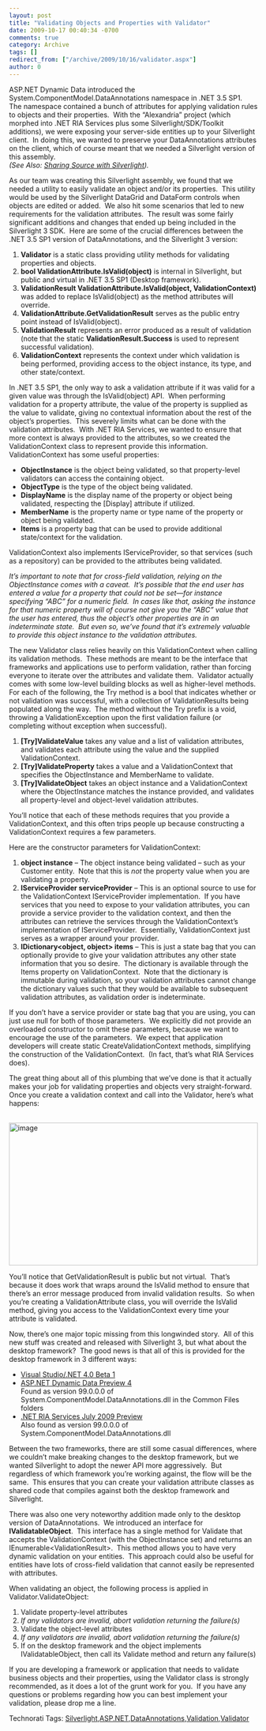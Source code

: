 ```yaml
---
layout: post
title: "Validating Objects and Properties with Validator"
date: 2009-10-17 00:40:34 -0700
comments: true
category: Archive
tags: []
redirect_from: ["/archive/2009/10/16/validator.aspx"]
author: 0
---
```

<!-- more -->
<p>ASP.NET Dynamic Data introduced the System.ComponentModel.DataAnnotations namespace in .NET 3.5 SP1.  The namespace contained a bunch of attributes for applying validation rules to objects and their properties.  With the “Alexandria” project (which morphed into .NET RIA Services plus some Silverlight/SDK/Toolkit additions), we were exposing your server-side entities up to your Silverlight client.  In doing this, we wanted to preserve your DataAnnotations attributes on the client, which of course meant that we needed a Silverlight version of this assembly.   <br /><em>(See Also: </em><a href="http://jeffhandley.com/archive/2009/08/12/sharingsourcewithsilverlight.aspx" target="_blank"><em>Sharing Source with Silverlight</em></a><em>).</em></p>  <p>As our team was creating this Silverlight assembly, we found that we needed a utility to easily validate an object and/or its properties.  This utility would be used by the Silverlight DataGrid and DataForm controls when objects are edited or added.  We also hit some scenarios that led to new requirements for the validation attributes.  The result was some fairly significant additions and changes that ended up being included in the Silverlight 3 SDK.  Here are some of the crucial differences between the .NET 3.5 SP1 version of DataAnnotations, and the Silverlight 3 version:</p>  <ol>   <li><strong>Validator</strong> is a static class providing utility methods for validating properties and objects.</li>    <li><strong>bool ValidationAttribute.IsValid(object)</strong> is internal in Silverlight, but public and virtual in .NET 3.5 SP1 (Desktop framework).</li>    <li><strong>ValidationResult ValidationAttribute.IsValid(object, ValidationContext)</strong> was added to replace IsValid(object) as the method attributes will override.</li>    <li><strong>ValidationAttribute.GetValidationResult</strong> serves as the public entry point instead of IsValid(object).</li>    <li><strong>ValidationResult</strong> represents an error produced as a result of validation (note that the static <strong>ValidationResult.Success</strong> is used to represent successful validation).</li>    <li><strong>ValidationContext</strong> represents the context under which validation is being performed, providing access to the object instance, its type, and other state/context.</li> </ol>  <p>In .NET 3.5 SP1, the only way to ask a validation attribute if it was valid for a given value was through the IsValid(object) API.  When performing validation for a property attribute, the value of the property is supplied as the value to validate, giving no contextual information about the rest of the object’s properties.  This severely limits what can be done with the validation attributes.  With .NET RIA Services, we wanted to ensure that more context is always provided to the attributes, so we created the ValidationContext class to represent provide this information. ValidationContext has some useful properties:</p>  <ul>   <li><strong>ObjectInstance</strong> is the object being validated, so that property-level validators can access the containing object.</li>    <li><strong>ObjectType</strong> is the type of the object being validated.</li>    <li><strong>DisplayName</strong> is the display name of the property or object being validated, respecting the [Display] attribute if utilized.</li>    <li><strong>MemberName</strong> is the property name or type name of the property or object being validated.</li>    <li><strong>Items</strong> is a property bag that can be used to provide additional state/context for the validation.</li> </ul>  <p>ValidationContext also implements IServiceProvider, so that services (such as a repository) can be provided to the attributes being validated.</p>  <p><em>It’s important to note that for cross-field validation, relying on the ObjectInstance comes with a caveat.  It’s possible that the end user has entered a value for a property that could not be set—for instance specifying “ABC” for a numeric field.  In cases like that, asking the instance for that numeric property will of course not give you the “ABC” value that the user has entered, thus the object’s other properties are in an indeterminate state.  But even so, we’ve found that it’s extremely valuable to provide this object instance to the validation attributes.</em></p>  <p>The new Validator class relies heavily on this ValidationContext when calling its validation methods.  These methods are meant to be the interface that frameworks and applications use to perform validation, rather than forcing everyone to iterate over the attributes and validate them.  Validator actually comes with some low-level building blocks as well as higher-level methods.  For each of the following, the Try method is a bool that indicates whether or not validation was successful, with a collection of ValidationResults being populated along the way.  The method without the Try prefix is a void, throwing a ValidationException upon the first validation failure (or completing without exception when successful).</p>  <ol>   <li><strong>[Try]ValidateValue</strong> takes any value and a list of validation attributes, and validates each attribute using the value and the supplied ValidationContext.</li>    <li><strong>[Try]ValidateProperty</strong> takes a value and a ValidationContext that specifies the ObjectInstance and MemberName to validate.</li>    <li><strong>[Try]ValidateObject</strong> takes an object instance and a ValidationContext where the ObjectInstance matches the instance provided, and validates all property-level and object-level validation attributes.</li> </ol>  <p>You’ll notice that each of these methods requires that you provide a ValidationContext, and this often trips people up because constructing a ValidationContext requires a few parameters.</p>  <p>Here are the constructor parameters for ValidationContext:</p>  <ol>   <li><strong>object instance</strong> – The object instance being validated – such as your Customer entity.  Note that this is <em>not</em> the property value when you are validating a property.</li>    <li><strong>IServiceProvider serviceProvider</strong> – This is an optional source to use for the ValidationContext IServiceProvider implementation.  If you have services that you need to expose to your validation attributes, you can provide a service provider to the validation context, and then the attributes can retrieve the services through the ValidationContext’s implementation of IServiceProvider.  Essentially, ValidationContext just serves as a wrapper around your provider.</li>    <li><strong>IDictionary&lt;object, object&gt; items</strong> – This is just a state bag that you can optionally provide to give your validation attributes any other state information that you so desire.  The dictionary is available through the Items property on ValidationContext.  Note that the dictionary is immutable during validation, so your validation attributes cannot change the dictionary values such that they would be available to subsequent validation attributes, as validation order is indeterminate.</li> </ol>  <p>If you don’t have a service provider or state bag that you are using, you can just use null for both of those parameters.  We explicitly did not provide an overloaded constructor to omit these parameters, because we want to encourage the use of the parameters.  We expect that application developers will create static CreateValidationContext methods, simplifying the construction of the ValidationContext.  (In fact, that’s what RIA Services does).</p>  <p>The great thing about all of this plumbing that we’ve done is that it actually makes your job for validating properties and objects very straight-forward.  Once you create a validation context and call into the Validator, here’s what happens:</p>  <p> <a href="http://jeffhandley.com/images/jeffhandley_com/WindowsLiveWriter/ValidatingObjectsandPropertieswithValida_D2DA/image_7.png" rel="lightbox"><img style="border-bottom: 0px; border-left: 0px; display: block; float: none; margin-left: auto; border-top: 0px; margin-right: auto; border-right: 0px" title="image" border="0" alt="image" src="http://jeffhandley.com/images/jeffhandley_com/WindowsLiveWriter/ValidatingObjectsandPropertieswithValida_D2DA/image_thumb_2.png" width="504" height="289" /></a> </p>  <p />  <p>You’ll notice that GetValidationResult is public but not virtual.  That’s because it does work that wraps around the IsValid method to ensure that there’s an error message produced from invalid validation results.  So when you’re creating a ValidationAttribute class, you will override the IsValid method, giving you access to the ValidationContext every time your attribute is validated.</p>  <p>Now, there’s one major topic missing from this longwinded story.  All of this new stuff was created and released with Silverlight 3, but what about the desktop framework?  The good news is that all of this is provided for the desktop framework in 3 different ways:</p>  <ul>   <li><a href="http://www.microsoft.com/downloads/details.aspx?FamilyID=75cbcbcd-b0e8-40ea-adae-85714e8984e3&amp;displaylang=en" target="_blank">Visual Studio/.NET 4.0 Beta 1</a></li>    <li><a href="http://aspnet.codeplex.com/Release/ProjectReleases.aspx?ReleaseId=27026" target="_blank">ASP.NET Dynamic Data Preview 4</a>      <br />Found as version 99.0.0.0 of System.ComponentModel.DataAnnotations.dll in the Common Files folders</li>    <li><a href="http://www.microsoft.com/downloads/details.aspx?FamilyID=76bb3a07-3846-4564-b0c3-27972bcaabce&amp;displaylang=en" target="_blank">.NET RIA Services July 2009 Preview</a>      <br />Also found as version 99.0.0.0 of System.ComponentModel.DataAnnotations.dll</li> </ul>  <p>Between the two frameworks, there are still some casual differences, where we couldn’t make breaking changes to the desktop framework, but we wanted Silverlight to adopt the newer API more aggressively.  But regardless of which framework you’re working against, the flow will be the same.  This ensures that you can create your validation attribute classes as shared code that compiles against both the desktop framework and Silverlight.</p>  <p>There was also one very noteworthy addition made only to the desktop version of DataAnnotations.  We introduced an interface for <strong>IValidatableObject</strong>.  This interface has a single method for Validate that accepts the ValidationContext (with the ObjectInstance set) and returns an IEnumerable&lt;ValidationResult&gt;.  This method allows you to have very dynamic validation on your entities.  This approach could also be useful for entities have lots of cross-field validation that cannot easily be represented with attributes.</p>  <p>When validating an object, the following process is applied in Validator.ValidateObject:</p>  <ol>   <li>Validate property-level attributes</li>    <li><em>If any validators are invalid, abort validation returning the failure(s)</em></li>    <li>Validate the object-level attributes</li>    <li><em>If any validators are invalid, abort validation returning the failure(s)</em></li>    <li>If on the desktop framework and the object implements IValidatableObject, then call its Validate method and return any failure(s)</li> </ol>  <p>If you are developing a framework or application that needs to validate business objects and their properties, using the Validator class is strongly recommended, as it does a lot of the grunt work for you.  If you have any questions or problems regarding how you can best implement your validation, please drop me a line.</p>  <div style="padding-bottom: 0px; margin: 0px; padding-left: 0px; padding-right: 0px; display: inline; float: none; padding-top: 0px" id="scid:0767317B-992E-4b12-91E0-4F059A8CECA8:9ec41f70-a8e2-4e2f-a0a0-9d04dcf50c4b" class="wlWriterEditableSmartContent">Technorati Tags: <a href="http://technorati.com/tags/Silverlight" rel="tag">Silverlight</a>,<a href="http://technorati.com/tags/ASP.NET" rel="tag">ASP.NET</a>,<a href="http://technorati.com/tags/DataAnnotations" rel="tag">DataAnnotations</a>,<a href="http://technorati.com/tags/Validation" rel="tag">Validation</a>,<a href="http://technorati.com/tags/Validator" rel="tag">Validator</a></div>


